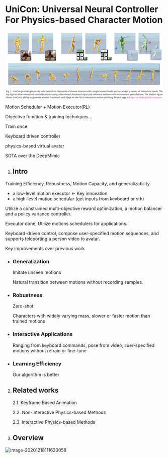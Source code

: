 # UniCon: Universal Neural Controller For Physics-based Character Motion

![image-20201218111557528](Abstract.png)

Motion Scheduler + Motion Executor(RL)

Objective function & training techniques...

Train once.

Keyboard driven controller

physics-based virtual avatar

SOTA over the DeepMimic

1. ## Intro

Training Efficiency, Robustness, Motion Capacity, and generalizability.

- a low-level motion executor  <- Key innovation
- a high-level motion schedular (get inputs from keyboard or sth)

Utilize a constrained multi-objective reward optimization,  a motion balancer and a policy variance controller.

Executor done, Utilize motions schedulers for applications.

Keyboard-driven control, compose user-specified motion sequences, and supports teleporting a person video to avatar.



Key improvements over previous work

- ### Generalization

  Imitate unseen motions 

  Natural transition  between motions without recording samples.

- ### Robustness

  Zero-shot

  Characters with widely varying mass, slower or faster motion than trained motions

  

- ### Interactive Applications

  Ranging from keyboard commands, pose from video, suer-specified motions without retrain or fine-tune

- ### Learning Efficiency

  Our algorithm is better

2. ## Related works

   2.1. Keyframe Based Animation

   2.2. Non-interactive Physics-based Methods

   2.3. Interactive Physics-based Methods

3. ## Overview

![image-20201218111620058](C:\Users\jin\AppData\Roaming\Typora\typora-user-images\image-20201218111620058.png)

